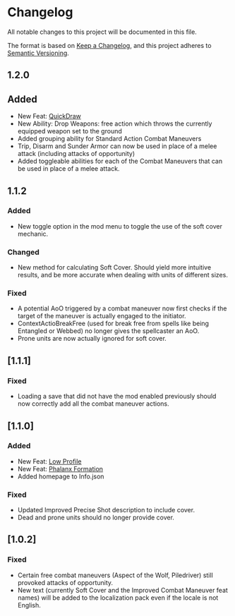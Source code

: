 ﻿# Changelog
All notable changes to this project will be documented in this file.

The format is based on [Keep a Changelog](https://keepachangelog.com/en/1.0.0/),
and this project adheres to [Semantic Versioning](https://semver.org/spec/v2.0.0.html).

## 1.2.0

## Added
- New Feat: [QuickDraw](https://www.d20pfsrd.com/feats/combat-feats/quick-draw-combat/)
- New Ability: Drop Weapons: free action which throws the currently equipped weapon set to the ground
- Added grouping ability for Standard Action Combat Maneuvers
- Trip, Disarm and Sunder Armor can now be used in place of a melee attack (including attacks of opportunity)
- Added toggleable abilities for each of the Combat Maneuvers that can be used in place of a melee attack.

## 1.1.2

### Added
- New toggle option in the mod menu to toggle the use of the soft cover mechanic.

### Changed
- New method for calculating Soft Cover. Should yield more intuitive results, and be more accurate when dealing with units of different sizes.

### Fixed
- A potential AoO triggered by a combat maneuver now first checks if the target of the maneuver is actually engaged to the initiator.
- ContextActioBreakFree (used for break free from spells like being Entangled or Webbed) no longer gives the spellcaster an AoO.
- Prone units are now actually ignored for soft cover.

## [1.1.1]

### Fixed
- Loading a save that did not have the mod enabled previously should now correctly add all the combat maneuver actions.

## [1.1.0]

### Added
- New Feat: [Low Profile](https://www.d20pfsrd.com/feats/combat-feats/low-profile-combat/)
- New Feat: [Phalanx Formation](https://www.d20pfsrd.com/feats/combat-feats/phalanx-formation-combat/)
- Added homepage to Info.json
### Fixed
- Updated Improved Precise Shot description to include cover.
- Dead and prone units should no longer provide cover.

## [1.0.2]

### Fixed
- Certain free combat maneuvers (Aspect of the Wolf, Piledriver) still provoked attacks of opportunity.
- New text (currently Soft Cover and the Improved Combat Maneuver feat names) will be added to the localization pack even if the locale is not English.